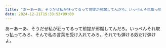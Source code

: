 ```yaml
---
title: "あーあーあ、そうだぜ私が狂ってるって前提が邪魔してんだろ。いっぺんそれ取っ払ってみろ、そんで私の言葉を受け入れてみろ。"
date: 2024-12-21T15:30:53+09:00
---
```

あーあーあ、そうだぜ私が狂ってるって前提が邪魔してんだろ。いっぺんそれ取っ払ってみろ、そんで私の言葉を受け入れてみろ。それでも弾ける奴だけ弾けよ。
